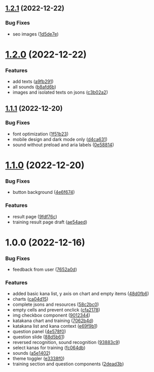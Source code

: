 ## [1.2.1](https://github.com/dastasoft/kana-trainer/compare/v1.2.0...v1.2.1) (2022-12-22)


### Bug Fixes

* seo images ([1d5de7e](https://github.com/dastasoft/kana-trainer/commit/1d5de7e906990b441fe9c7ad02a095aeceaa912f))

# [1.2.0](https://github.com/dastasoft/kana-trainer/compare/v1.1.1...v1.2.0) (2022-12-22)


### Features

* add texts ([a9fb291](https://github.com/dastasoft/kana-trainer/commit/a9fb291e69c22aa3c568b0096c9e108bfe61051c))
* all sounds ([b8afd6b](https://github.com/dastasoft/kana-trainer/commit/b8afd6be745d8f91cae099979f1f9570517d06aa))
* images and isolated texts on jsons ([c3b02a2](https://github.com/dastasoft/kana-trainer/commit/c3b02a288d24d017055adaf3ff2c9aa177308677))

## [1.1.1](https://github.com/dastasoft/kana-trainer/compare/v1.1.0...v1.1.1) (2022-12-20)


### Bug Fixes

* font optimization ([1f51b23](https://github.com/dastasoft/kana-trainer/commit/1f51b233ef5076be523e0f5a6d87dc8b01d94fa1))
* mobile design and dark mode only ([d4ca631](https://github.com/dastasoft/kana-trainer/commit/d4ca63168425c40529820caef29e821d5267a963))
* sound without preload and aria labels ([0e58814](https://github.com/dastasoft/kana-trainer/commit/0e58814206fcfc027e685552c61f8c4678e87558))

# [1.1.0](https://github.com/dastasoft/kana-trainer/compare/v1.0.0...v1.1.0) (2022-12-20)


### Bug Fixes

* button background ([4e6f674](https://github.com/dastasoft/kana-trainer/commit/4e6f67498c35bc1aff17af3c41bfdab5479ea913))


### Features

* result page ([9fdf76c](https://github.com/dastasoft/kana-trainer/commit/9fdf76c0095b7eb15626acd426c30249091ffa50))
* training result page draft ([ae54aed](https://github.com/dastasoft/kana-trainer/commit/ae54aedd8b2b27e6717430c03d42ce7ed5007ce5))

# 1.0.0 (2022-12-16)


### Bug Fixes

* feedback from user ([7652a0d](https://github.com/dastasoft/kana-trainer/commit/7652a0d00e4e930d332e63a2ea2edda3b0acce8c))


### Features

* added basic kana list, y axis on chart and empty items ([48d0fb6](https://github.com/dastasoft/kana-trainer/commit/48d0fb60c87c21eded99529e296bc9fc51cd336f))
* charts ([ca04d15](https://github.com/dastasoft/kana-trainer/commit/ca04d1508f3ee58272fea87cfb3e942809d9a0ea))
* complete jsons and resources ([58c2bc0](https://github.com/dastasoft/kana-trainer/commit/58c2bc003c7f1dddddfbfece81311f723bd5f8fe))
* empty cells and prevent onclick ([cfa2178](https://github.com/dastasoft/kana-trainer/commit/cfa21784d1d68634a13f923b65c033fc72971700))
* img checkbox component ([9012344](https://github.com/dastasoft/kana-trainer/commit/90123441c8b349923787e6ae78a03dfef52ef170))
* katakana chart and training ([7062b4d](https://github.com/dastasoft/kana-trainer/commit/7062b4df270b3d17dfab3e960872c826fd7fb826))
* katakana list and kana context ([e69f9b1](https://github.com/dastasoft/kana-trainer/commit/e69f9b168ee28fa617cf4562385f327af1944af9))
* question panel ([4e578f0](https://github.com/dastasoft/kana-trainer/commit/4e578f08774b586d4eca57feb8870c55e6f18712))
* question slide ([88d5b61](https://github.com/dastasoft/kana-trainer/commit/88d5b617f74dd5896df6483524b8d910c9263379))
* reversed recognition, sound recognition ([93883c9](https://github.com/dastasoft/kana-trainer/commit/93883c9831851dd6bc4d4f8e64f418108d236f16))
* select kanas for training ([fc064db](https://github.com/dastasoft/kana-trainer/commit/fc064dbeff049e55687ebb41cee8e97df39e34bf))
* sounds ([a5e1402](https://github.com/dastasoft/kana-trainer/commit/a5e14023b212b304f947028010b283c5be5418aa))
* theme toggler ([e3338f0](https://github.com/dastasoft/kana-trainer/commit/e3338f00b95ae2e362c3b74287913b83b674fede))
* training section and question components ([2dead3b](https://github.com/dastasoft/kana-trainer/commit/2dead3b75031c416cc7e77f34a6468f31a856844))
